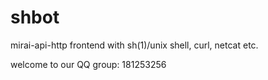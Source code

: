 # shbot
mirai-api-http frontend with sh(1)/unix shell, curl, netcat etc.

welcome to our QQ group: 181253256
